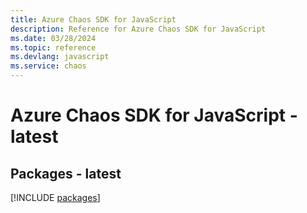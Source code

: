 ```yaml
---
title: Azure Chaos SDK for JavaScript
description: Reference for Azure Chaos SDK for JavaScript
ms.date: 03/28/2024
ms.topic: reference
ms.devlang: javascript
ms.service: chaos
---
```

# Azure Chaos SDK for JavaScript - latest
## Packages - latest
[!INCLUDE [packages](chaos-index.md)]